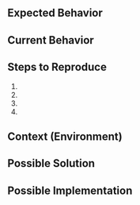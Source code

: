 <!--- Provide a general summary of the issue in the Title above -->

## Expected Behavior
<!--- Tell us what should happen -->

## Current Behavior
<!--- Tell us what happens instead of the expected behavior -->

## Steps to Reproduce
<!--- Provide the xdyn command line & any clue to which output has a problem -->
1.
2.
3.
4.

## Context (Environment)
<!--- What OS were you using? -->
<!--- Paste the output of running xdyn without any arguments to get the exact version information -->
<!--- Don't forget to include the YAML file(s), the STL (if any) and the HDB (if any)! -->

## Possible Solution
<!--- Not obligatory, but suggest a fix/reason for the bug, -->


## Possible Implementation
<!--- Not obligatory, but suggest an idea for implementing addition or change -->
